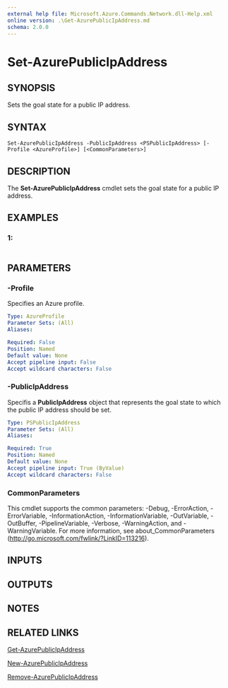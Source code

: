```yaml
---
external help file: Microsoft.Azure.Commands.Network.dll-Help.xml
online version: .\Get-AzurePublicIpAddress.md
schema: 2.0.0
---
```


# Set-AzurePublicIpAddress

## SYNOPSIS
Sets the goal state for a public IP address.

## SYNTAX

```
Set-AzurePublicIpAddress -PublicIpAddress <PSPublicIpAddress> [-Profile <AzureProfile>] [<CommonParameters>]
```

## DESCRIPTION
The **Set-AzurePublicIpAddress** cmdlet sets the goal state for a public IP address.

## EXAMPLES

### 1:
```

```

## PARAMETERS

### -Profile
Specifies an Azure profile.

```yaml
Type: AzureProfile
Parameter Sets: (All)
Aliases: 

Required: False
Position: Named
Default value: None
Accept pipeline input: False
Accept wildcard characters: False
```

### -PublicIpAddress
Specifis a **PublicIpAddress** object that represents the goal state to which the public IP address should be set.

```yaml
Type: PSPublicIpAddress
Parameter Sets: (All)
Aliases: 

Required: True
Position: Named
Default value: None
Accept pipeline input: True (ByValue)
Accept wildcard characters: False
```

### CommonParameters
This cmdlet supports the common parameters: -Debug, -ErrorAction, -ErrorVariable, -InformationAction, -InformationVariable, -OutVariable, -OutBuffer, -PipelineVariable, -Verbose, -WarningAction, and -WarningVariable. For more information, see about_CommonParameters (http://go.microsoft.com/fwlink/?LinkID=113216).

## INPUTS

## OUTPUTS

## NOTES

## RELATED LINKS

[Get-AzurePublicIpAddress](.\Get-AzurePublicIpAddress.md)

[New-AzurePublicIpAddress](.\New-AzurePublicIpAddress.md)

[Remove-AzurePublicIpAddress](.\Remove-AzurePublicIpAddress.md)

